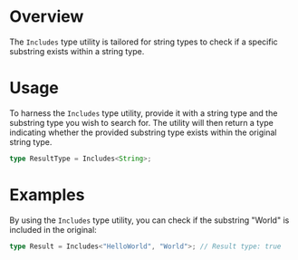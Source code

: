 # Overview

The `Includes` type utility is tailored for string types to check if a specific substring exists within a string type.

# Usage

To harness the `Includes` type utility, provide it with a string type and the substring type you wish to search for. The utility will then return a type indicating whether the provided substring type exists within the original string type.

```typescript
type ResultType = Includes<String>;
```

# Examples

By using the `Includes` type utility, you can check if the substring "World" is included in the original:

```typescript
type Result = Includes<"HelloWorld", "World">; // Result type: true
```
